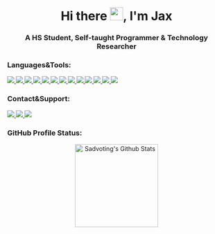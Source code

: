 <h1 align="center">Hi there <img src = "https://raw.githubusercontent.com/MartinHeinz/MartinHeinz/master/wave.gif" width = 30px>, I'm Jax</h1>
<h3 align="center">A HS Student, Self-taught Programmer & Technology Researcher</h3>

<h3 align="left">Languages&Tools:</h3>
<!-- Languages  -->
<a href="https://learn.microsoft.com/en-us/dotnet/csharp/" target="_blank">
<img src="https://img.shields.io/badge/Csharp-512bd4?style=for-the-badge&logo=Csharp&logoColor=white" />
</a>

<a href="https://www.python.org" target="_blank">
<img src="https://img.shields.io/badge/Python-3776AB?style=for-the-badge&logo=Python&logoColor=white" />
</a>

<a href="https://golang.org" target="_blank">
<img src="https://img.shields.io/badge/Golang-79d4fd?style=for-the-badge&logo=go&logoColor=white" />
</a>

<a href="https://developer.mozilla.org/en-US/docs/Web/JavaScript" target="_blank">
<img src="https://img.shields.io/badge/Javascript-fcdc00?style=for-the-badge&logo=Javascript&logoColor=white" />
</a>

<a href="https://www.php.net" target="_blank">
<img src="https://img.shields.io/badge/PHP-7a86b8?style=for-the-badge&logo=php&logoColor=white" />
</a>

<!-- Framworks  -->
<a href="https://nodejs.org" target="_blank">
<img src="https://img.shields.io/badge/Node.js-43853d?style=for-the-badge&logo=node.js&logoColor=white" />
</a>

<a href="https://expressjs.com" target="_blank">
<img src="https://img.shields.io/badge/Express.js-2ea1ff?style=for-the-badge&logo=express&logoColor=white" />
</a>

<!-- DataBases  -->
<a href="https://www.mongodb.com/" target="_blank">
<img src="https://img.shields.io/badge/MangoDB-00ed64?style=for-the-badge&logo=mongodb&logoColor=white" />
</a>

<a href="https://www.mysql.com/" target="_blank">
<img src="https://img.shields.io/badge/MySQL-00758f?style=for-the-badge&logo=mysql&logoColor=white" />
</a>

<!-- Editors  -->
<a href="https://visualstudio.microsoft.com/#vs-section" target="_blank">
<img src="https://img.shields.io/badge/Visual%20Studio-5d438e?style=for-the-badge&logo=visualstudio&logoColor=white" />
</a>

<a href="https://code.visualstudio.com/" target="_blank">
<img src="https://img.shields.io/badge/Visual%20Studio%20Code-005ba4?style=for-the-badge&logo=visualstudiocode&logoColor=white" />
</a>

<!-- Other  -->
<a href="https://heroku.com" target="_blank">
<img src="https://img.shields.io/badge/Heroku-79589f?style=for-the-badge&logo=heroku&logoColor=white" />
</a>

<a href="https://firebase.google.com/" target="_blank">
<img src="https://img.shields.io/badge/Firebase-f38110?style=for-the-badge&logo=firebase&logoColor=white" />
</a>

<h3 align="left">Contact&Support:</h3>

<a href="https://github.com/sadvoting/" target="_blank">
<img src="https://img.shields.io/badge/Github-000000?style=for-the-badge&logo=Github&logoColor=whitev" />
</a>

<a href="https://www.instagram.com/y4u/" target="_blank">
<img src="https://img.shields.io/badge/Instagram-da0cc0?style=for-the-badge&logo=instagram&logoColor=white" />
</a>

<a href="https://ko-fi.com/sadvoting" target="_blank">
<img src="https://img.shields.io/badge/Buy%20me%20a%20coffee-e55253?style=for-the-badge&logo=ko-fi&logoColor=white" />
</a>

<h3 align="left">GitHub Profile Status:</h3>
<p align="center">
<a href="https://github.com/sadvoting/github-readme-stats"><img alt="Sadvoting's Github Stats" src="https://github-readme-stats.vercel.app/api?username=sadvoting&show_icons=true&count_private=true&theme=graywhite" height="192px"/></a>
</p>
